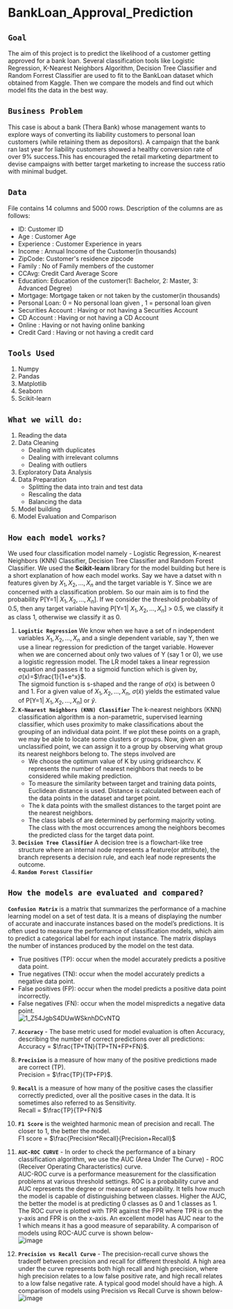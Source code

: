 # **BankLoan_Approval_Prediction**
## **`Goal`**
The aim of this project is to predict the likelihood of a customer getting approved for a bank loan. Several classification tools like Logistic Regression, K-Nearest Neighbors Algorithm, Decision Tree Classifier and Random Forrest Classifier are used to fit to the BankLoan dataset which obtained from Kaggle. Then we compare the models and find out which model fits the data in the best way.
## **`Business Problem`**
This case is about a bank (Thera Bank) whose management wants to explore ways of converting its liability customers to personal loan customers (while retaining them as depositors). A campaign that the bank ran last year for liability customers showed a healthy conversion rate of over 9% success.This has encouraged the retail marketing department to devise campaigns with better target marketing to increase the success ratio with minimal budget.
## **`Data`**
File contains 14 columns and 5000 rows. Description of the columns are as follows:
- ID: Customer ID
- Age : Customer Age
- Experience : Customer Experience in years
- Income : Annual Income of the Customer(in thousands)
- ZipCode: Customer's residence zipcode
- Family : No of Family members of the customer
- CCAvg: Credit Card Average Score
- Education: Education of the customer(1: Bachelor, 2: Master, 3: Advanced Degree)
- Mortgage: Mortgage taken or not taken by the customer(in thousands)
- Personal Loan: 0 = No personal loan given , 1 = personal loan given
- Securities Account : Having or not having a Securities Account
- CD Account : Having or not having a CD Account
- Online : Having or not having online banking
- Credit Card : Having or not having a credit card
## **`Tools Used`**
1. Numpy
2. Pandas
3. Matplotlib
4. Seaborn
5. Scikit-learn
## **`What we will do:`**
1. Reading the data
2. Data Cleaning
   - Dealing with duplicates
   - Dealing with irrelevant columns
   - Dealing with outliers  
4. Exploratory Data Analysis
5. Data Preparation
   - Splitting the data into train and test data
   - Rescaling the data
   - Balancing the data
6. Model building
7. Model Evaluation and Comparison  
## **`How each model works? `** 
We used four classification model namely - Logistic Regression, K-nearest Neighbors (KNN) Classifier, Decision Tree Classifier and Random Forest Classifier. We used the **Scikit-learn** library for the model building but here is a short explanation of how each model works. 
Say we have a datset with n features given by $X_{1}, X_{2}, \dots, X_{n}$ and the target variable is Y. Since we are concerned with a classification problem. So our main aim is to find the probability P[Y=1| $X_{1}, X_{2}, \dots, X_{n}$]. If we consider the threshold probablity of 0.5, then any target variable having P[Y=1| $X_{1}, X_{2}, \dots, X_{n}$] > 0.5, we classify it as class 1, otherwise we classify it as 0.
1. **`Logistic Regression`**
   We know when we have a set of n independent variables $X_{1}, X_{2}, \dots, X_{n}$ and a single dependent variable, say Y, then we use a linear regression for prediction of the target variable. However when we are concerned about only two values of Y (say 1 or 0), we use a logistic regression model. The LR model takes a linear regression equation and passes it to a sigmoid function which is given by, </br> </t> $\sigma$(x)=$`\frac{1}{1+e^x}`$. </br> The sigmoid function is s-shaped and the range of $\sigma$(x) is between 0 and 1. For a given value of $X_{1}, X_{2}, \dots, X_{n}$, $\sigma$($\tilde{x}$) yields the estimated value of P[Y=1| $X_{1}, X_{2}, \dots, X_{n}$] or $\hat{y}$.
2. **`K-Nearest Neighbors (KNN) Classifier`**
   The k-nearest neighbors (KNN) classification algorithm is a non-parametric, supervised learning classifier, which uses proximity to make classifications about the grouping of an individual data point. If we plot these points on a graph, we may be able to locate some clusters or groups. Now, given an unclassified point, we can assign it to a group by observing what group its nearest neighbors belong to. The steps involved are
   - We choose the optimum value of K by using gridsearchcv. K represents the number of nearest neighbors that needs to be considered while making prediction.
   - To measure the similarity between target and training data points, Euclidean distance is used. Distance is calculated between each of the data points in the dataset and target point.
   - The k data points with the smallest distances to the target point are the nearest neighbors.
   -  The class labels of are determined by performing majority voting. The class with the most occurrences among the neighbors becomes the predicted class for the target data point.
3. **`Decision Tree Classifier`**
   A decision tree is a flowchart-like tree structure where an internal node represents a feature(or attribute), the branch represents a decision rule, and each leaf node represents the outcome.
4. **`Random Forest Classifier`**
## **`How the models are evaluated and compared? `**
**`Confusion Matrix`** is a matrix that summarizes the performance of a machine learning model on a set of test data. It is a means of displaying the number of accurate and inaccurate instances based on the model’s predictions. It is often used to measure the performance of classification models, which aim to predict a categorical label for each input instance. The matrix displays the number of instances produced by the model on the test data.
   - True positives (TP): occur when the model accurately predicts a positive data point.
   - True negatives (TN): occur when the model accurately predicts a negative data point.
   - False positives (FP): occur when the model predicts a positive data point incorrectly.
   - False negatives (FN): occur when the model mispredicts a negative data point. </br>
   ![1_Z54JgbS4DUwWSknhDCvNTQ](https://github.com/AyantaniPaul/BankLoan_Approval_Prediction/assets/150261131/054bbb8b-eeb3-4abb-8dde-5883fc373c5c)

7. **`Accuracy`** - The base metric used for model evaluation is often Accuracy, describing the number of correct predictions over all predictions: </br> Accuracy =  $`\frac{TP+TN}{TP+TN+FP+FN}`$.
8. **`Precision`** is a measure of how many of the positive predictions made are correct (TP). </br> Precision = $`\frac{TP}{TP+FP}`$.
9. **`Recall`** is a measure of how many of the positive cases the classifier correctly predicted, over all the positive cases in the data. It is sometimes also referred to as Sensitivity. </br> Recall = $`\frac{TP}{TP+FN}`$
10. **`F1 Score`** is the weighted harmonic mean of precision and recall. The closer to 1, the better the model.</br> F1 score = $`\frac{Precision*Recall}{Precision+Recall}`$
11. **`AUC-ROC CURVE`** - In order to check the performance of a binary classification algorithm, we use the AUC (Area Under The Curve) - ROC (Receiver Operating Characteristics) curve. </br>
AUC-ROC curve is a performance measurement for the classification problems at various threshold settings. ROC is a probability curve and AUC represents the degree or measure of separability. It tells how much the model is capable of distinguishing between classes. Higher the AUC, the better the model is at predicting 0 classes as 0 and 1 classes as 1. The ROC curve is plotted with TPR against the FPR where TPR is on the y-axis and FPR is on the x-axis. An excellent model has AUC near to the 1 which means it has a good measure of separability. A comparison of models using ROC-AUC curve is shown below- </br>
![image](https://github.com/AyantaniPaul/BankLoan_Approval_Prediction/assets/150261131/e4f4ae78-ae59-44f4-86c9-f747160b4611)

13. **`Precision vs Recall Curve`** - The precision-recall curve shows the tradeoff between precision and recall for different threshold. A high area under the curve represents both high recall and high precision, where high precision relates to a low false positive rate, and high recall relates to a low false negative rate. A typical good model should have a high. A comparison of models using Precision vs Recall Curve is shown below- </br>
![image](https://github.com/AyantaniPaul/BankLoan_Approval_Prediction/assets/150261131/81f6fa2f-63f9-48e4-966d-b9e12c25f3eb)
